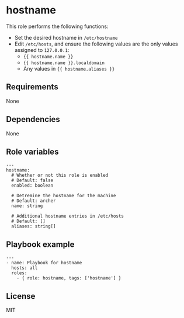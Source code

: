 # hostname

This role performs the following functions:

- Set the desired hostname in `/etc/hostname`
- Edit `/etc/hosts`, and ensure the following values are the only values
  assigned to `127.0.0.1`:
    - `{{ hostname.name }}`
    - `{{ hostname.name }}.localdomain`
    - Any values in `{{ hostname.aliases }}`

## Requirements

None

## Dependencies

None

## Role variables

```
---
hostname:
  # Whether or not this role is enabled 
  # Default: false
  enabled: boolean

  # Detremine the hostname for the machine
  # Default: archer
  name: string

  # Additional hostname entries in /etc/hosts
  # Default: []
  aliases: string[]
```

## Playbook example

```
---
- name: Playbook for hostname
  hosts: all
  roles:
    - { role: hostname, tags: ['hostname'] }
```

## License

MIT
